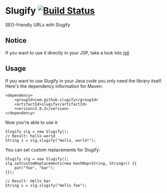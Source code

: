 Slugify [![Build Status](https://secure.travis-ci.org/slugify/slugify.png?branch=master)](http://travis-ci.org/slugify/slugify)
=======

SEO-friendly URLs with Slugify

Notice
------
If you want to use it directly in your JSP, take a look into [jstl][1]

Usage
-----
If you want to use Slugify in your Java code you only need the library itself.
Here's the dependency information for Maven:

    <dependency>
		<groupId>com.github.slugify</groupId>
		<artifactId>slugify</artifactId>
		<version>2.0.2</version>
    </dependency>

Now you're able to use it:

    Slugify slg = new Slugify();
    // Result: hello-world
    String s = slg.slugify("Hello, world!");

You can set custom replacements for Slugify:

    Slugify slg = new Slugify();
    slg.setCustomReplacements(new HashMap<String, String>() {{
    	put("foo", "bar");
    }});

    // Result: Hello bar
    String s = slg.slugify("Hello foo");

[1]: http://github.com/slugify/slugify/tree/master/jstl
